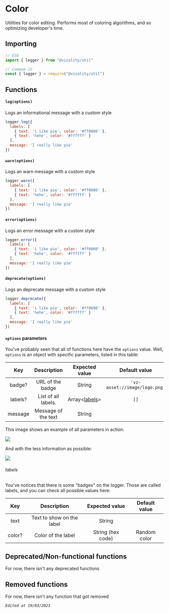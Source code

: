 # Color

Utilities for color editing. Performs most of coloring algorithms, and so optimizing developer's time.

## Importing

```js
// ES6
import { logger } from "@vizality/util"

// Commom JS
const { logger } = require("@vizality/util")
```



## Functions

#### `log(options)`

Logs an informational message with a custom style

```js
logger.log({
  labels: [
    { text: 'i like pie', color: '#ff0000' },
    { text: 'hehe', color: '#ffffff' }
  ],
  message: 'I really like pie'
})
```

#### `warn(options)`

Logs an warn message with a custom style

```js
logger.warn({
  labels: [
    { text: 'i like pie', color: '#ff0000' },
    { text: 'hehe', color: '#ffffff' }
  ],
  message: 'I really like pie'
})
```

#### `error(options)`

Logs an error message with a custom style

```js
logger.error({
  labels: [
    { text: 'i like pie', color: '#ff0000' },
    { text: 'hehe', color: '#ffffff' }
  ],
  message: 'I really like pie'
})
```

#### `deprecate(options)`

Logs an deprecate message with a custom style

```js
logger.deprecate({
  labels: [
    { text: 'i like pie', color: '#ff0000' },
    { text: 'hehe', color: '#ffffff' }
  ],
  message: 'I really like pie'
})
```

#### `options` parameters

You've probably seen that all of functions here have the `options` value. Well, `options` is an object with specific parameters, listed in this table:

|   Key   |     Description     |      Expected value      |         Default value         |
| :-----: | :-----------------: | :----------------------: | :---------------------------: |
| badge?  |  URL of the badge   |          String          | `'vz-asset://image/logo.png'` |
| labels? | List of all labels. | Array<[labels](#labels)> |             `[]`              |
| message | Message of the text |          String          |                               |

This image shows an example of all parameters in action:

![](https://auser.foundyour.info/da8B673.png)

And with the less information as possible:

![](https://auser-loves.femboy.art/904E44b.png)

###### labels

You've notices that there is some "badges" on the logger. Those are called labels, and you can check all possible values here:

|  Key   |        Description        |  Expected value   | Default value |
| :----: | :-----------------------: | :---------------: | :-----------: |
|  text  | Text to show on the label |      String       |               |
| color? |    Color of the label     | String (hex code) | Random color  |



## Deprecated/Non-functional functions

For now, there isn't any deprecated functions



## Removed functions

For now, there isn't any function that got removed



*`Edited at 19/03/2021`*